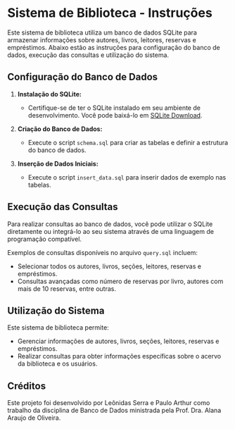 # Sistema de Biblioteca - Instruções

Este sistema de biblioteca utiliza um banco de dados SQLite para armazenar informações sobre autores, livros, leitores, reservas e empréstimos. Abaixo estão as instruções para configuração do banco de dados, execução das consultas e utilização do sistema.

## Configuração do Banco de Dados

1. **Instalação do SQLite:**
   - Certifique-se de ter o SQLite instalado em seu ambiente de desenvolvimento. Você pode baixá-lo em [SQLite Download](https://www.sqlite.org/download.html).

2. **Criação do Banco de Dados:**
   - Execute o script `schema.sql` para criar as tabelas e definir a estrutura do banco de dados.

3. **Inserção de Dados Iniciais:**
   - Execute o script `insert_data.sql` para inserir dados de exemplo nas tabelas.

## Execução das Consultas

Para realizar consultas ao banco de dados, você pode utilizar o SQLite diretamente ou integrá-lo ao seu sistema através de uma linguagem de programação compatível.

Exemplos de consultas disponíveis no arquivo `query.sql` incluem:
- Selecionar todos os autores, livros, seções, leitores, reservas e empréstimos.
- Consultas avançadas como número de reservas por livro, autores com mais de 10 reservas, entre outras.

## Utilização do Sistema

Este sistema de biblioteca permite:
- Gerenciar informações de autores, livros, seções, leitores, reservas e empréstimos.
- Realizar consultas para obter informações específicas sobre o acervo da biblioteca e os usuários.

## Créditos

Este projeto foi desenvolvido por Leônidas Serra e Paulo Arthur como trabalho da disciplina de Banco de Dados ministrada pela Prof. Dra. Alana Araujo de Oliveira.


